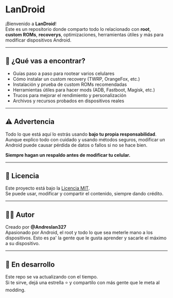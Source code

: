 # LanDroid

¡Bienvenido a **LanDroid**!  
Este es un repositorio donde comparto todo lo relacionado con **root**, **custom ROMs**, **recoverys**, optimizaciones, herramientas útiles y más para modificar dispositivos Android.

---

## 📱 ¿Qué vas a encontrar?

- Guías paso a paso para rootear varios celulares
- Cómo instalar un custom recovery (TWRP, OrangeFox, etc.)
- Instalación y prueba de custom ROMs recomendadas
- Herramientas útiles para hacer mods (ADB, Fastboot, Magisk, etc.)
- Trucos para mejorar el rendimiento y personalización
- Archivos y recursos probados en dispositivos reales

---

## ⚠️ Advertencia

Todo lo que está aquí lo estrás usando **bajo tu propia responsabilidad**.  
Aunque explico todo con cuidado y usando métodos seguros, modificar un Android puede causar pérdida de datos o fallos si no se hace bien.

**Siempre hagan un respaldo antes de modificar tu celular.**

---

## 📜 Licencia

Este proyecto está bajo la [Licencia MIT](https://github.com/Andreslan327/LanDroid/blob/main/LICENCIA).  
Se puede usar, modificar y compartir el contenido, siempre dando crédito.

---

## 🙋‍♂️ Autor

Creado por **@Andreslan327**  
Apasionado por Android, el root y todo lo que sea meterle mano a los dispositivos. Esto es pa' la gente que le gusta aprender y sacarle el máximo a su dispositivo.

---

## 🚧 En desarrollo

Este repo se va actualizando con el tiempo.  
Si te sirve, dejá una estrella ⭐ y compartilo con más gente que le meta al modding.
